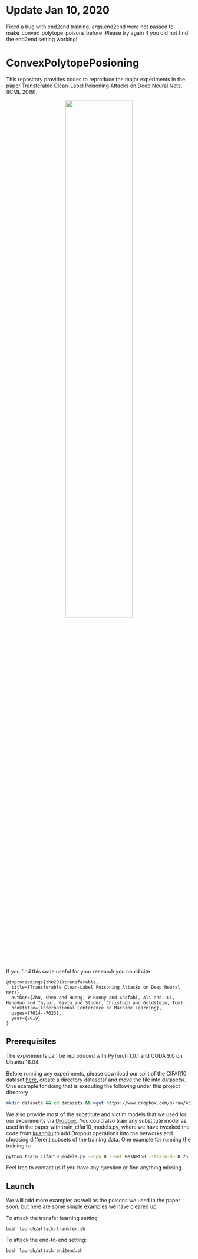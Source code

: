 # Update Jan 10, 2020
Fixed a bug with end2end training. args.end2end were not passed to make_convex_polytope_poisons before. Please try again if you did not find the end2end setting working!

# ConvexPolytopePosioning
This repository provides codes to reproduce the major experiments in the paper [Transferable Clean-Label Poisoning Attacks on Deep Neural Nets](https://arxiv.org/abs/1905.05897), (ICML 2019).

<div  align="center">
<img src="https://user-images.githubusercontent.com/18202259/59151206-f1462b80-89e3-11e9-8ea7-86d6da27fb9b.png" width = "60%" />
</div>

If you find this code useful for your research you could cite
```
@inproceedings{zhu2019transferable,
  title={Transferable Clean-Label Poisoning Attacks on Deep Neural Nets},
  author={Zhu, Chen and Huang, W Ronny and Shafahi, Ali and, Li, Hengduo and Taylor, Gavin and Studer, Christoph and Goldstein, Tom},
  booktitle={International Conference on Machine Learning},
  pages={7614--7623},
  year={2019}
}
```

## Prerequisites
The experiments can be reproduced with PyTorch 1.0.1 and CUDA 9.0 on Ubuntu 16.04. 

Before running any experiments, please download our split of the CIFAR10 dataset [here](https://www.dropbox.com/s/451maqtq716ggr4/CIFAR10_TRAIN_Split.pth), create a directory datasets/ and move the file into datasets/.
One example for doing that is executing the following under this project directory
```bash
mkdir datasets && cd datasets && wget https://www.dropbox.com/s/raw/451maqtq716ggr4/CIFAR10_TRAIN_Split.pth
```

We also provide most of the substitute and victim models that we used for our experiments via 
[Dropbox](https://www.dropbox.com/s/7dorf2grr3vdgqt/model-chks.tgz?dl=0). 
You could also train any substitute model as used in the paper with train_cifar10_models.py, where we have tweaked the code from [kuangliu](https://github.com/kuangliu/pytorch-cifar.git) to add Dropout operations into the networks and choosing different subsets of the training data.
One example for running the training is:
```bash
python train_cifar10_models.py --gpu 0 --net ResNet50 --train-dp 0.25  --sidx 0 --eidx 4800
```
Feel free to contact us if you have any question or find anything missing.


## Launch
We will add more examples as well as the poisons we used in the paper soon, 
but here are some simple examples we have cleared up.

To attack the transfer learning setting:
```
bash launch/attack-transfer.sh
``` 

To attack the end-to-end setting:
```
bash launch/attack-end2end.sh
```

